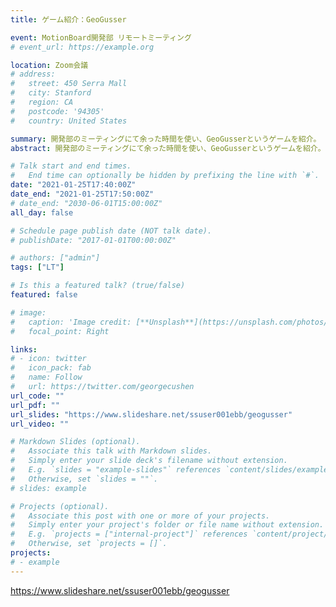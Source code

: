 ```yaml
---
title: ゲーム紹介：GeoGusser

event: MotionBoard開発部 リモートミーティング
# event_url: https://example.org

location: Zoom会議
# address:
#   street: 450 Serra Mall
#   city: Stanford
#   region: CA
#   postcode: '94305'
#   country: United States

summary: 開発部のミーティングにて余った時間を使い、GeoGusserというゲームを紹介。
abstract: 開発部のミーティングにて余った時間を使い、GeoGusserというゲームを紹介。

# Talk start and end times.
#   End time can optionally be hidden by prefixing the line with `#`.
date: "2021-01-25T17:40:00Z"
date_end: "2021-01-25T17:50:00Z"
# date_end: "2030-06-01T15:00:00Z"
all_day: false

# Schedule page publish date (NOT talk date).
# publishDate: "2017-01-01T00:00:00Z"

# authors: ["admin"]
tags: ["LT"]

# Is this a featured talk? (true/false)
featured: false

# image:
#   caption: 'Image credit: [**Unsplash**](https://unsplash.com/photos/bzdhc5b3Bxs)'
#   focal_point: Right

links:
# - icon: twitter
#   icon_pack: fab
#   name: Follow
#   url: https://twitter.com/georgecushen
url_code: ""
url_pdf: ""
url_slides: "https://www.slideshare.net/ssuser001ebb/geogusser"
url_video: ""

# Markdown Slides (optional).
#   Associate this talk with Markdown slides.
#   Simply enter your slide deck's filename without extension.
#   E.g. `slides = "example-slides"` references `content/slides/example-slides.md`.
#   Otherwise, set `slides = ""`.
# slides: example

# Projects (optional).
#   Associate this post with one or more of your projects.
#   Simply enter your project's folder or file name without extension.
#   E.g. `projects = ["internal-project"]` references `content/project/deep-learning/index.md`.
#   Otherwise, set `projects = []`.
projects:
# - example
---
```

https://www.slideshare.net/ssuser001ebb/geogusser
<!-- 
{{% callout note %}}
Click on the **Slides** button above to view the built-in slides feature.
{{% /callout %}}

Slides can be added in a few ways:

- **Create** slides using Wowchemy's [*Slides*](https://wowchemy.com/docs/managing-content/#create-slides) feature and link using `slides` parameter in the front matter of the talk file
- **Upload** an existing slide deck to `static/` and link using `url_slides` parameter in the front matter of the talk file
- **Embed** your slides (e.g. Google Slides) or presentation video on this page using [shortcodes](https://wowchemy.com/docs/writing-markdown-latex/).

Further event details, including [page elements](https://wowchemy.com/docs/writing-markdown-latex/) such as image galleries, can be added to the body of this page. -->
